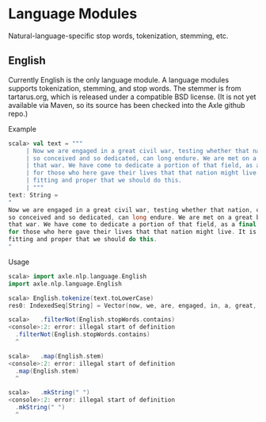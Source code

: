 
Language Modules
================

Natural-language-specific stop words, tokenization, stemming, etc. 

English
-------

Currently English is the only language module.  A language modules supports tokenization, stemming, and stop words.  The stemmer is from tartarus.org, which is released under a compatible BSD license.  (It is not yet available via Maven, so its source has been checked into the Axle github repo.)

Example

```scala
scala> val text = """
     | Now we are engaged in a great civil war, testing whether that nation, or any nation,
     | so conceived and so dedicated, can long endure. We are met on a great battle-field of
     | that war. We have come to dedicate a portion of that field, as a final resting place
     | for those who here gave their lives that that nation might live. It is altogether
     | fitting and proper that we should do this.
     | """
text: String =
"
Now we are engaged in a great civil war, testing whether that nation, or any nation,
so conceived and so dedicated, can long endure. We are met on a great battle-field of
that war. We have come to dedicate a portion of that field, as a final resting place
for those who here gave their lives that that nation might live. It is altogether
fitting and proper that we should do this.
"
```

Usage

```scala
scala> import axle.nlp.language.English
import axle.nlp.language.English

scala> English.tokenize(text.toLowerCase)
res0: IndexedSeq[String] = Vector(now, we, are, engaged, in, a, great, civil, war, testing, whether, that, nation, or, any, nation, so, conceived, and, so, dedicated, can, long, endure, we, are, met, on, a, great, battle-field, of, that, war, we, have, come, to, dedicate, a, portion, of, that, field, as, a, final, resting, place, for, those, who, here, gave, their, lives, that, that, nation, might, live, it, is, altogether, fitting, and, proper, that, we, should, do, this)

scala>   .filterNot(English.stopWords.contains)
<console>:2: error: illegal start of definition
  .filterNot(English.stopWords.contains)
  ^

scala>   .map(English.stem)
<console>:2: error: illegal start of definition
  .map(English.stem)
  ^

scala>   .mkString(" ")
<console>:2: error: illegal start of definition
  .mkString(" ")
  ^
```
